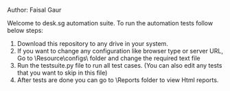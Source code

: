 Author: Faisal Gaur

Welcome to desk.sg automation suite. To run the automation tests follow below steps:


1. Download this repository to any drive in your system.
2. If you want to change any configuration like browser type or server URL, Go to \Resource\configs\ folder and change the required text file
3. Run the testsuite.py file to run all test cases. (You can also edit any tests that you want to skip in this file)
4. After tests are done you can go to \Reports folder to view Html reports.
